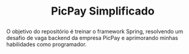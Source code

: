 ﻿# <p align="center"> PicPay Simplificado </p>
O objetivo do repositório é treinar o framework Spring, resolvendo um desafio de vaga backend da empresa PicPay e aprimorando minhas habilidades como programador.


